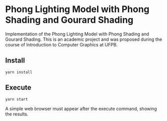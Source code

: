# Phong Lighting Model with Phong Shading and Gourard Shading

Implementation of the Phong Lighting Model with Phong Shading and Gourard Shading.
This is an academic project and was proposed during the course of Introduction to Computer Graphics at UFPB.


## Install

    yarn install

## Execute

    yarn start

A simple web browser must appear after the execute command, showing the results.